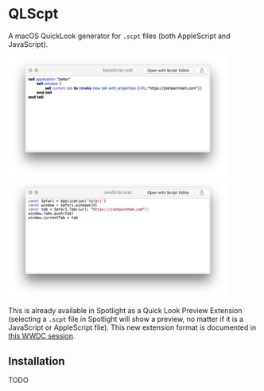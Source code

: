# QLScpt

A macOS QuickLook generator for `.scpt` files (both AppleScript and JavaScript).

<img src="Screenshots/AppleScript.jpg?raw=true" width="440px" alt="Quick Looking an AppleScript scpt file"/> <img src="Screenshots/JavaScript.jpg?raw=true" width="440px" alt="Quick Looking a JavaScript scpt file"/>

This is already available in Spotlight as a Quick Look Preview Extension (selecting a `.scpt` file in Spotlight will show a preview, no matter if it is a JavaScript or AppleScript file). This new extension format is documented in [this WWDC session](https://developer.apple.com/videos/play/wwdc2017/231/?time=817).

## Installation

TODO
